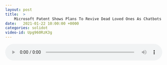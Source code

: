 ```yaml
---
layout: post
title:  >
    Microsoft Patent Shows Plans To Revive Dead Loved Ones As Chatbots
date:   2021-01-22 10:00:00 +0000
categories: solidot
video-id: Upg960RzK3g
---
```


<audio src="/assets/5126d9838366a52ed1fc7419363c3df4.mp3" style="width: 100%;" controls></audio>

